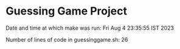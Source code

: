 # Guessing Game Project

Date and time at which make was run: Fri Aug  4 23:35:55 IST 2023

Number of lines of code in guessinggame.sh: 26

